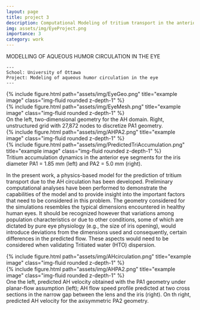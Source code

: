 ```yaml
---
layout: page
title: project 3
description: Computational Modeling of tritium transport in the anterior
img: assets/img/EyeProject.png
importance: 3
category: work
---
```


MODELLING OF AQUEOUS HUMOR CIRCULATION IN THE EYE

    ---
    School: University of Ottawa
    Project: Modeling of aqueous humor circulation in the eye
    ---

<div class="row">
    <div class="col-sm mt-3 mt-md-0">
        {% include figure.html path="assets/img/EyeGeo.png" title="example image" class="img-fluid rounded z-depth-1" %}
    </div>
    <div class="col-sm mt-3 mt-md-0">
        {% include figure.html path="assets/img/EyeMesh.png" title="example image" class="img-fluid rounded z-depth-1" %}
    </div>
</div>
<div class="caption">
     On the left, two-dimensional geometry for the AH domain. Right, unstructured grid with 27,872 nodes to discretize PA1 geometry.
</div>
<div class="row">
    <div class="col-sm mt-3 mt-md-0">
        {% include figure.html path="assets/img/AHPA2.png" title="example image" class="img-fluid rounded z-depth-1" %}
    </div>
    <div class="col-sm mt-3 mt-md-0">
        {% include figure.html path="assets/img/PredictedTriAccumulation.png" title="example image" class="img-fluid rounded z-depth-1" %}
    </div>
</div>
<div class="caption">
    Tritium accumulation dynamics in the anterior eye segments for the iris diameter PA1 = 1.85 mm (left) and PA2 = 5.0 mm (right).
</div>

In the present work, a physics-based model for the prediction of tritium transport due to the AH circulation has been developed. Preliminary computational analyses have been performed to demonstrate the capabilities of the model and to provide insight into the important factors that need to be considered in this problem. The geometry considered for the simulations resembles the typical dimensions encountered in healthy human eyes. It should be recognized however that variations among population characteristics or due to other conditions, some of which are dictated by pure eye physiology (e.g., the size of iris opening), would introduce deviations from the dimensions used and consequently, certain differences in the predicted flow. These aspects would need to be considered when validating Tritiated water (HTO) dispersion.


<div class="row justify-content-sm-center">
    <div class="col-sm-8 mt-3 mt-md-0">
        {% include figure.html path="assets/img/AHcirculation.png" title="example image" class="img-fluid rounded z-depth-1" %}
    </div>
    <div class="col-sm-4 mt-3 mt-md-0">
        {% include figure.html path="assets/img/AHPA2.png" title="example image" class="img-fluid rounded z-depth-1" %}
    </div>
</div>
<div class="caption">
     One the left, predicted AH velocity obtained with the PA1 geometry under planar-flow assumption (left); AH flow speed profile predicted at two cross sections in the narrow gap between the lens and the iris (right). On th right, predicted AH velocity for the axisymmetric PA2 geometry.
</div>





